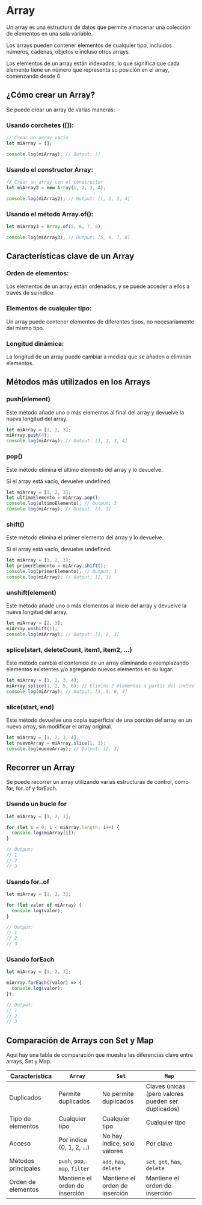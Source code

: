 # Array

Un array es una estructura de datos que permite almacenar una colección de elementos en una sola variable. 

Los arrays pueden contener elementos de cualquier tipo, incluidos números, cadenas, objetos e incluso otros arrays. 

Los elementos de un array están indexados, lo que significa que cada elemento tiene un número que representa su posición en el array, comenzando desde 0.

## ¿Cómo crear un Array?

Se puede crear un array de varias maneras:

### Usando corchetes ([]):

```javascript
// Crear un array vacío
let miArray = [];

console.log(miArray); // Output: []
```

### Usando el constructor Array:

```javascript
// Crear un array con el constructor
let miArray2 = new Array(1, 2, 3, 4);

console.log(miArray2); // Output: [1, 2, 3, 4]
```

### Usando el método Array.of():

```javascript
let miArray3 = Array.of(5, 6, 7, 8);

console.log(miArray3); // Output: [5, 6, 7, 8]
```

## Características clave de un Array
### **Orden de elementos**: 

Los elementos de un array están ordenados, y se puede acceder a ellos a través de su índice.

### **Elementos de cualquier tipo**: 

Un array puede contener elementos de diferentes tipos, no necesariamente del mismo tipo.

### **Longitud dinámica**: 

La longitud de un array puede cambiar a medida que se añaden o eliminan elementos.

## Métodos más utilizados en los Arrays

### push(element)

Este método añade uno o más elementos al final del array y devuelve la nueva longitud del array.

```javascript
let miArray = [1, 2, 3];
miArray.push(4);
console.log(miArray); // Output: [1, 2, 3, 4]
```

### pop()

Este método elimina el último elemento del array y lo devuelve. 

Si el array está vacío, devuelve undefined.

```javascript
let miArray = [1, 2, 3];
let ultimoElemento = miArray.pop();
console.log(ultimoElemento); // Output: 3
console.log(miArray); // Output: [1, 2]
```

### shift()

Este método elimina el primer elemento del array y lo devuelve. 

Si el array está vacío, devuelve undefined.

```javascript
let miArray = [1, 2, 3];
let primerElemento = miArray.shift();
console.log(primerElemento); // Output: 1
console.log(miArray); // Output: [2, 3]
```

### unshift(element)

Este método añade uno o más elementos al inicio del array y devuelve la nueva longitud del array.

```javascript
let miArray = [2, 3];
miArray.unshift(1);
console.log(miArray); // Output: [1, 2, 3]
```

### splice(start, deleteCount, item1, item2, ...)

Este método cambia el contenido de un array eliminando o reemplazando elementos existentes y/o agregando nuevos elementos en su lugar.

```javascript
let miArray = [1, 2, 3, 4];
miArray.splice(1, 2, 5, 6); // Elimina 2 elementos a partir del índice 1 y agrega 5 y 6
console.log(miArray); // Output: [1, 5, 6, 4]
```

### slice(start, end)

Este método devuelve una copia superficial de una porción del array en un nuevo array, sin modificar el array original.

```javascript
let miArray = [1, 2, 3, 4];
let nuevoArray = miArray.slice(1, 3);
console.log(nuevoArray); // Output: [2, 3]
```

## Recorrer un Array

Se puede recorrer un array utilizando varias estructuras de control, como for, for..of y forEach.

### Usando un bucle for

```javascript
let miArray = [1, 2, 3];

for (let i = 0; i < miArray.length; i++) {
  console.log(miArray[i]);
}

// Output:
// 1
// 2
// 3
```

### Usando for..of

```javascript
let miArray = [1, 2, 3];

for (let valor of miArray) {
  console.log(valor);
}

// Output:
// 1
// 2
// 3
```

### Usando forEach

```javascript
let miArray = [1, 2, 3];

miArray.forEach((valor) => {
  console.log(valor);
});

// Output:
// 1
// 2
// 3
```

## Comparación de Arrays con Set y Map

Aquí hay una tabla de comparación que muestra las diferencias clave entre arrays, Set y Map.

| Característica       | `Array`                       | `Set`                        | `Map`                          |
|----------------------|-------------------------------|------------------------------|--------------------------------|
| Duplicados           | Permite duplicados            | No permite duplicados        | Claves únicas (pero valores pueden ser duplicados) |
| Tipo de elementos     | Cualquier tipo                | Cualquier tipo               | Cualquier tipo                 |
| Acceso               | Por índice (0, 1, 2, ...)     | No hay índice, solo valores   | Por clave                      |
| Métodos principales   | `push`, `pop`, `map`, `filter`| `add`, `has`, `delete`      | `set`, `get`, `has`, `delete` |
| Orden de elementos    | Mantiene el orden de inserción| Mantiene el orden de inserción| Mantiene el orden de inserción  |